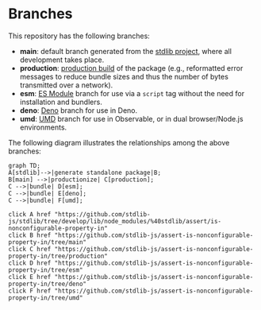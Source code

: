 <!--

@license Apache-2.0

Copyright (c) 2022 The Stdlib Authors.

Licensed under the Apache License, Version 2.0 (the "License");
you may not use this file except in compliance with the License.
You may obtain a copy of the License at

    http://www.apache.org/licenses/LICENSE-2.0

Unless required by applicable law or agreed to in writing, software
distributed under the License is distributed on an "AS IS" BASIS,
WITHOUT WARRANTIES OR CONDITIONS OF ANY KIND, either express or implied.
See the License for the specific language governing permissions and
limitations under the License.

-->

# Branches

This repository has the following branches:

-   **main**: default branch generated from the [stdlib project][stdlib-url], where all development takes place.
-   **production**: [production build][production-url] of the package (e.g., reformatted error messages to reduce bundle sizes and thus the number of bytes transmitted over a network).
-   **esm**: [ES Module][esm-url] branch for use via a `script` tag without the need for installation and bundlers.
-   **deno**: [Deno][deno-url] branch for use in Deno.
-   **umd**: [UMD][umd-url] branch for use in Observable, or in dual browser/Node.js environments.

The following diagram illustrates the relationships among the above branches:

```mermaid
graph TD;
A[stdlib]-->|generate standalone package|B;
B[main] -->|productionize| C[production];
C -->|bundle| D[esm];
C -->|bundle| E[deno];
C -->|bundle| F[umd];

click A href "https://github.com/stdlib-js/stdlib/tree/develop/lib/node_modules/%40stdlib/assert/is-nonconfigurable-property-in"
click B href "https://github.com/stdlib-js/assert-is-nonconfigurable-property-in/tree/main"
click C href "https://github.com/stdlib-js/assert-is-nonconfigurable-property-in/tree/production"
click D href "https://github.com/stdlib-js/assert-is-nonconfigurable-property-in/tree/esm"
click E href "https://github.com/stdlib-js/assert-is-nonconfigurable-property-in/tree/deno"
click F href "https://github.com/stdlib-js/assert-is-nonconfigurable-property-in/tree/umd"
```

[stdlib-url]: https://github.com/stdlib-js/stdlib/tree/develop/lib/node_modules/%40stdlib/assert/is-nonconfigurable-property-in
[production-url]: https://github.com/stdlib-js/assert-is-nonconfigurable-property-in/tree/production
[deno-url]: https://github.com/stdlib-js/assert-is-nonconfigurable-property-in/tree/deno
[umd-url]: https://github.com/stdlib-js/assert-is-nonconfigurable-property-in/tree/umd
[esm-url]: https://github.com/stdlib-js/assert-is-nonconfigurable-property-in/tree/esm